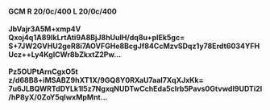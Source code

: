 #### GCM R 20/0c/400 L 20/0c/400
**JbVajr3A5M+xmp4V**<br/>**Qxoj4q1A89IkLrtAti9A8BjJ8hUulH/dq8u+pIEk5gc=**<br/>**S+7JW2GVHU2geR8i7AOVFGHe8BcgJf84CcMzvSDqz1y78Erdt6034YFHUcz++Ly4KglCWr8bZkxtZ2Pw...**<br/><br/>
**Pz5OUPtArnCgxO5t**<br/>**z/d68B8+iMSABZ9hXT1X/9GQ8Y0RXaU7aaI7XqXJxKk=**<br/>**7u6JLBQWRTdDYLk1l5z7NgxqNUDTwCchEda5cIrb5Pavs0GtvwdI9UDTi2I/hP8yX/0ZoY5qIwxMpMnt...**